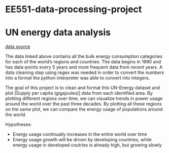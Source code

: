 # EE551-data-processing-project
# UN energy data analysis
[data source](http://data.un.org/_Docs/SYB/CSV/SYB62_263_201904_Production,%20Trade%20and%20Supply%20of%20Energy.csv)

The data linked above contains all the bulk energy consumption categories for each of the world’s regions and countries. The data begins in 1990 and has data-points every 5 years and more frequent data from recent years. A data cleaning step using regex was needed in order to convert the numbers into a format the python interpreter was able to convert into integers.

The goal of this project is to clean and format this UN-Energy dataset and plot [Supply per capita (gigajoules)] data from each identified area. By plotting different regions over time, we can visualize trends in power usage around the world over the past three decades. By plotting all these regions on the same plot, we can compare the energy usage of populations around the world. 

Hypotheses:
- Energy usage continually increases in the entire world over time
- Energy usage growth will be driven by developing countries, while energy usage in developed coutries is already high, but growing slowly